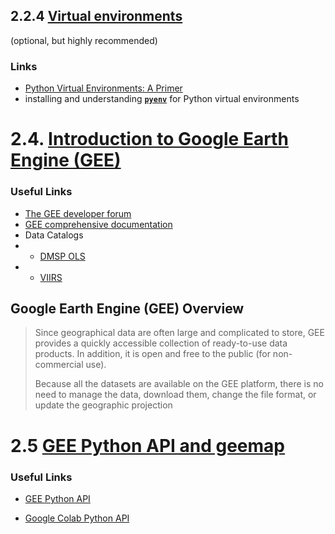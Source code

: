 ## 2.2.4 [Virtual environments](https://worldbank.github.io/OpenNightLights/tutorials/mod2_2_getting_started_with_Python.html#virtual-environments-optional-but-highly-recommended)

(optional, but highly recommended)

### Links

* [Python Virtual Environments: A Primer](https://realpython.com/python-virtual-environments-a-primer/)
* installing and understanding **[`pyenv`](https://realpython.com/intro-to-pyenv/)** for Python virtual environments


# 2.4. [Introduction to Google Earth Engine (GEE)](https://worldbank.github.io/OpenNightLights/tutorials/mod2_4_introduction_to_GEE.html)

### Useful Links

* [The GEE developer forum](https://groups.google.com/u/1/g/google-earth-engine-developers?pli=1)
* [GEE comprehensive documentation](https://developers.google.com/earth-engine/)
* Data Catalogs
* * [DMSP OLS](https://developers.google.com/earth-engine/datasets/catalog/NOAA_DMSP-OLS_NIGHTTIME_LIGHTS)
* * [VIIRS](https://developers.google.com/earth-engine/datasets/catalog/NOAA_VIIRS_DNB_MONTHLY_V1_VCMSLCFG)

## Google Earth Engine (GEE) Overview

> Since geographical data are often large and complicated to store, GEE provides a quickly accessible collection of ready-to-use data products. In addition, it is open and free to the public (for non-commercial use).
>
> Because all the datasets are available on the GEE platform, there is no need to manage the data, download them, change the file format, or update the geographic projection

# 2.5 [GEE Python API and geemap](https://worldbank.github.io/OpenNightLights/tutorials/mod2_5_GEE_PythonAPI_and_geemap.html)

### Useful Links

* [GEE Python API](https://developers.google.com/earth-engine/guides/python_install)

* [Google Colab Python API](https://colab.research.google.com/github/google/earthengine-api/blob/master/python/examples/ipynb/ee-api-colab-setup.ipynb)
